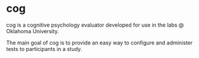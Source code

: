 cog
===

cog is a cognitive psychology evaluator developed for use in the labs @ Oklahoma University.

The main goal of cog is to provide an easy way to configure and administer tests to participants in a study.

